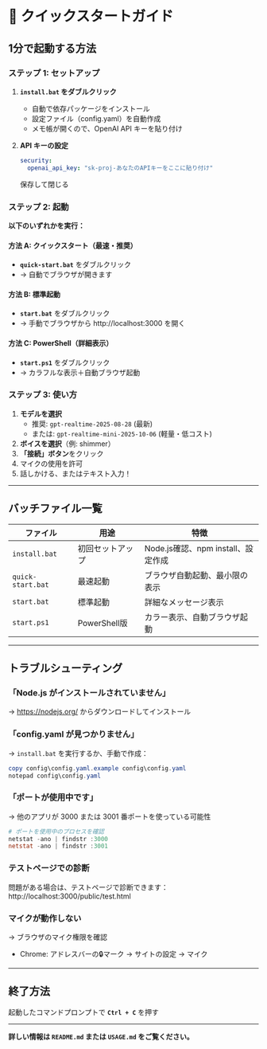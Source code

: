# 🚀 クイックスタートガイド

## 1分で起動する方法

### ステップ 1: セットアップ

1. **`install.bat` をダブルクリック**
   - 自動で依存パッケージをインストール
   - 設定ファイル（config.yaml）を自動作成
   - メモ帳が開くので、OpenAI API キーを貼り付け

2. **API キーの設定**
   ```yaml
   security:
     openai_api_key: "sk-proj-あなたのAPIキーをここに貼り付け"
   ```
   保存して閉じる

### ステップ 2: 起動

**以下のいずれかを実行：**

#### 方法 A: クイックスタート（最速・推奨）
- **`quick-start.bat`** をダブルクリック
- → 自動でブラウザが開きます

#### 方法 B: 標準起動
- **`start.bat`** をダブルクリック
- → 手動でブラウザから http://localhost:3000 を開く

#### 方法 C: PowerShell（詳細表示）
- **`start.ps1`** をダブルクリック
- → カラフルな表示＋自動ブラウザ起動

### ステップ 3: 使い方

1. **モデルを選択**
   - 推奨: `gpt-realtime-2025-08-28` (最新)
   - または: `gpt-realtime-mini-2025-10-06` (軽量・低コスト)
2. **ボイスを選択**（例: shimmer）
3. **「接続」ボタン**をクリック
4. マイクの使用を許可
5. 話しかける、またはテキスト入力！

---

## バッチファイル一覧

| ファイル | 用途 | 特徴 |
|---------|------|------|
| `install.bat` | 初回セットアップ | Node.js確認、npm install、設定作成 |
| `quick-start.bat` | 最速起動 | ブラウザ自動起動、最小限の表示 |
| `start.bat` | 標準起動 | 詳細なメッセージ表示 |
| `start.ps1` | PowerShell版 | カラー表示、自動ブラウザ起動 |

---

## トラブルシューティング

### 「Node.js がインストールされていません」

→ https://nodejs.org/ からダウンロードしてインストール

### 「config.yaml が見つかりません」

→ `install.bat` を実行するか、手動で作成：
```powershell
copy config\config.yaml.example config\config.yaml
notepad config\config.yaml
```

### 「ポートが使用中です」

→ 他のアプリが 3000 または 3001 番ポートを使っている可能性
```powershell
# ポートを使用中のプロセスを確認
netstat -ano | findstr :3000
netstat -ano | findstr :3001
```

### テストページでの診断

問題がある場合は、テストページで診断できます：  
http://localhost:3000/public/test.html

### マイクが動作しない

→ ブラウザのマイク権限を確認
- Chrome: アドレスバーの🔒マーク → サイトの設定 → マイク

---

## 終了方法

起動したコマンドプロンプトで **`Ctrl + C`** を押す

---

**詳しい情報は `README.md` または `USAGE.md` をご覧ください。**

